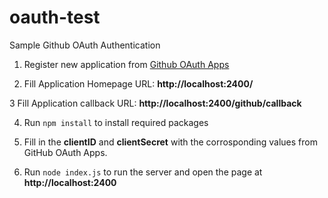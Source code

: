 # oauth-test

Sample Github OAuth Authentication

1. Register new application from [Github OAuth Apps](https://github.com/settings/applications/new)

2. Fill Application Homepage URL: **http://localhost:2400/**

3   Fill Application callback URL: **http://localhost:2400/github/callback**

4. Run ```npm install``` to install required packages

5. Fill in the **clientID** and **clientSecret** with the corrosponding values from GitHub OAuth Apps.

6. Run ```node index.js``` to run the server and open the page at **http://localhost:2400**
